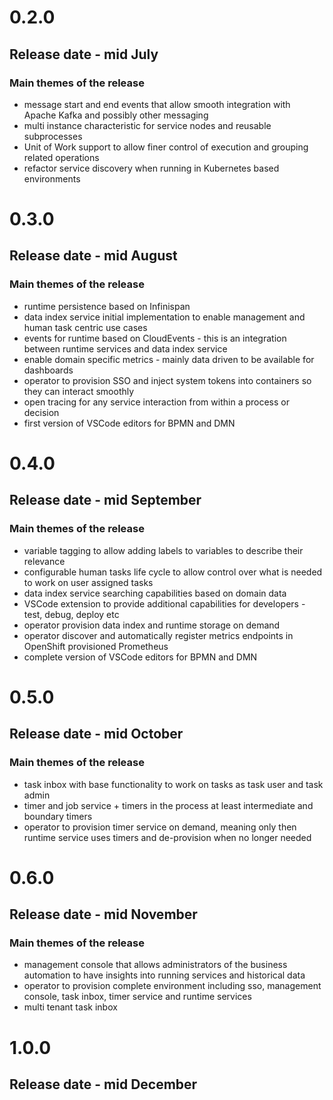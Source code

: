 # 0.2.0

## Release date - mid July

### Main themes of the release 

* message start and end events that allow smooth integration with Apache Kafka and possibly other messaging
* multi instance characteristic for service nodes and reusable subprocesses
* Unit of Work support to allow finer control of execution and grouping related operations
* refactor service discovery when running in Kubernetes based environments

# 0.3.0

## Release date - mid August

### Main themes of the release 

* runtime persistence based on Infinispan
* data index service initial implementation to enable management and human task centric use cases
* events for runtime based on CloudEvents - this is an integration between runtime services and data index service
* enable domain specific metrics - mainly data driven to be available for dashboards
* operator to provision SSO and inject system tokens into containers so they can interact smoothly
* open tracing for any service interaction from within a process or decision
* first version of VSCode editors for BPMN and DMN

# 0.4.0

## Release date - mid September

### Main themes of the release 

* variable tagging to allow adding labels to variables to describe their relevance
* configurable human tasks life cycle to allow control over what is needed to work on user assigned tasks
* data index service searching capabilities based on domain data
* VSCode extension to provide additional capabilities for developers - test, debug, deploy etc
* operator provision data index and runtime storage on demand
* operator discover and automatically register metrics endpoints in OpenShift provisioned Prometheus
* complete version of VSCode editors for BPMN and DMN

# 0.5.0

## Release date - mid October

### Main themes of the release 

* task inbox with base functionality to work on tasks as task user and task admin
* timer and job service + timers in the process at least intermediate and boundary timers
* operator to provision timer service on demand, meaning only then runtime service uses timers and de-provision when no longer needed

# 0.6.0

## Release date - mid November

### Main themes of the release 

* management console that allows administrators of the business automation to have insights into running services and historical data
* operator to provision complete environment including sso, management console, task inbox, timer service and runtime services
* multi tenant task inbox

# 1.0.0

## Release date - mid December